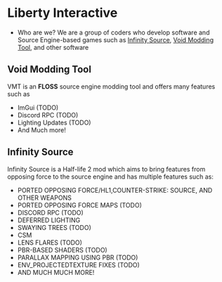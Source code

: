 # Liberty Interactive
- Who are we?
We are a group of coders who develop software and Source Engine-based games such as [Infinity Source](https://discord.gg/kTeJwJZz9f), [Void Modding Tool](https://discord.gg/W2PrWpCGbE), and other software



## Void Modding Tool
VMT is an **FLOSS** source engine modding tool and offers many features such as
- ImGui (TODO)
- Discord RPC (TODO)
- Lighting Updates (TODO)
- And Much more!

## Infinity Source
Infinity Source is a Half-life 2 mod which aims to bring features from opposing force to the source engine and has multiple features such as:
- PORTED OPPOSING FORCE/HL1,COUNTER-STRIKE: SOURCE, AND OTHER WEAPONS
- PORTED OPPOSING FORCE MAPS (TODO) 
- DISCORD RPC (TODO) 
- DEFERRED LIGHTING
- SWAYING TREES (TODO) 
- CSM
- LENS FLARES (TODO) 
- PBR-BASED SHADERS (TODO)
- PARALLAX MAPPING USING PBR (TODO)
- ENV_PROJECTEDTEXTURE FIXES (TODO)
- AND MUCH MUCH MORE!
